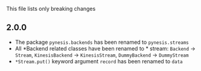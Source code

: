 This file lists only breaking changes


2.0.0
-----

  * The package `pynesis.backends` has been renamed to `pynesis.streams`
  * All *Backend related classes have been renamed to * stream:
    `Backend` -> `Stream`,
    `KinesisBackend` -> `KinesisStream`,
    `DummyBackend` -> `DummyStream`
  * `*Stream.put()` keyword argument `record` has been renamed to `data`
